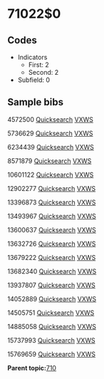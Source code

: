 # 71022$0

## Codes

-   Indicators
    -   First: 2
    -   Second: 2
-   Subfield: 0

## Sample bibs

4572500 [Quicksearch](https://search.library.yale.edu/catalog/4572500) [VXWS](http://prodorbis.library.yale.edu:7014/vxws/GetHoldingsService?bibId=4572500)

5736629 [Quicksearch](https://search.library.yale.edu/catalog/5736629) [VXWS](http://prodorbis.library.yale.edu:7014/vxws/GetHoldingsService?bibId=5736629)

6234439 [Quicksearch](https://search.library.yale.edu/catalog/6234439) [VXWS](http://prodorbis.library.yale.edu:7014/vxws/GetHoldingsService?bibId=6234439)

8571879 [Quicksearch](https://search.library.yale.edu/catalog/8571879) [VXWS](http://prodorbis.library.yale.edu:7014/vxws/GetHoldingsService?bibId=8571879)

10601122 [Quicksearch](https://search.library.yale.edu/catalog/10601122) [VXWS](http://prodorbis.library.yale.edu:7014/vxws/GetHoldingsService?bibId=10601122)

12902277 [Quicksearch](https://search.library.yale.edu/catalog/12902277) [VXWS](http://prodorbis.library.yale.edu:7014/vxws/GetHoldingsService?bibId=12902277)

13396873 [Quicksearch](https://search.library.yale.edu/catalog/13396873) [VXWS](http://prodorbis.library.yale.edu:7014/vxws/GetHoldingsService?bibId=13396873)

13493967 [Quicksearch](https://search.library.yale.edu/catalog/13493967) [VXWS](http://prodorbis.library.yale.edu:7014/vxws/GetHoldingsService?bibId=13493967)

13600637 [Quicksearch](https://search.library.yale.edu/catalog/13600637) [VXWS](http://prodorbis.library.yale.edu:7014/vxws/GetHoldingsService?bibId=13600637)

13632726 [Quicksearch](https://search.library.yale.edu/catalog/13632726) [VXWS](http://prodorbis.library.yale.edu:7014/vxws/GetHoldingsService?bibId=13632726)

13679222 [Quicksearch](https://search.library.yale.edu/catalog/13679222) [VXWS](http://prodorbis.library.yale.edu:7014/vxws/GetHoldingsService?bibId=13679222)

13682340 [Quicksearch](https://search.library.yale.edu/catalog/13682340) [VXWS](http://prodorbis.library.yale.edu:7014/vxws/GetHoldingsService?bibId=13682340)

13937807 [Quicksearch](https://search.library.yale.edu/catalog/13937807) [VXWS](http://prodorbis.library.yale.edu:7014/vxws/GetHoldingsService?bibId=13937807)

14052889 [Quicksearch](https://search.library.yale.edu/catalog/14052889) [VXWS](http://prodorbis.library.yale.edu:7014/vxws/GetHoldingsService?bibId=14052889)

14505751 [Quicksearch](https://search.library.yale.edu/catalog/14505751) [VXWS](http://prodorbis.library.yale.edu:7014/vxws/GetHoldingsService?bibId=14505751)

14885058 [Quicksearch](https://search.library.yale.edu/catalog/14885058) [VXWS](http://prodorbis.library.yale.edu:7014/vxws/GetHoldingsService?bibId=14885058)

15737993 [Quicksearch](https://search.library.yale.edu/catalog/15737993) [VXWS](http://prodorbis.library.yale.edu:7014/vxws/GetHoldingsService?bibId=15737993)

15769659 [Quicksearch](https://search.library.yale.edu/catalog/15769659) [VXWS](http://prodorbis.library.yale.edu:7014/vxws/GetHoldingsService?bibId=15769659)

**Parent topic:**[710](../../tags/710/710.md)

